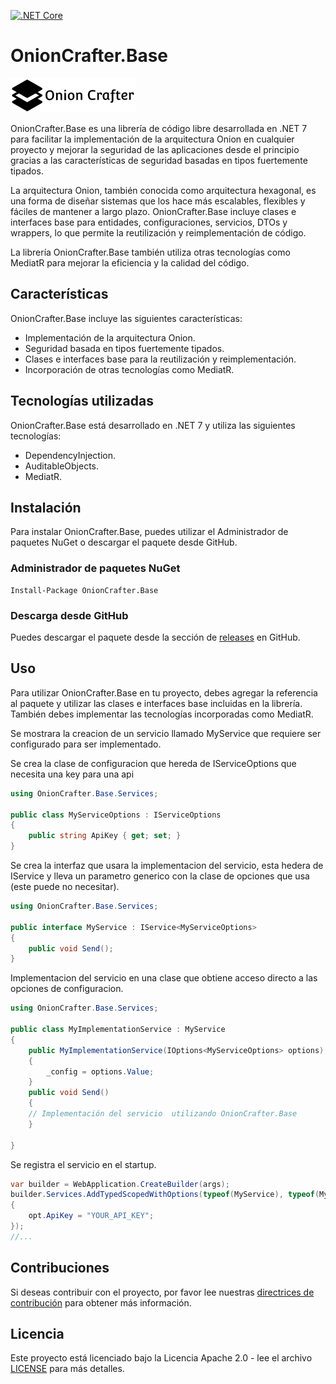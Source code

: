 [![.NET Core](https://github.com/Dtopiast/OnionCrafter.Base/workflows/.NET%20Core/badge.svg)](https://github.com/Dtopiast/OnionCrafter.Base/actions)

# OnionCrafter.Base
![](https://github.com/Dtopiast/OnionCrafter.Base/blob/main/Images/Logo.png)

OnionCrafter.Base es una librería de código libre desarrollada en .NET 7 para facilitar la implementación de la arquitectura Onion en cualquier proyecto y mejorar la seguridad de las aplicaciones desde el principio gracias a las características de seguridad basadas en tipos fuertemente tipados.

La arquitectura Onion, también conocida como arquitectura hexagonal, es una forma de diseñar sistemas que los hace más escalables, flexibles y fáciles de mantener a largo plazo. OnionCrafter.Base incluye clases e interfaces base para entidades, configuraciones, servicios, DTOs y wrappers, lo que permite la reutilización y reimplementación de código.

La librería OnionCrafter.Base también utiliza otras tecnologías como MediatR para mejorar la eficiencia y la calidad del código.

## Características

OnionCrafter.Base incluye las siguientes características:

- Implementación de la arquitectura Onion.
- Seguridad basada en tipos fuertemente tipados.
- Clases e interfaces base para la reutilización y reimplementación.
- Incorporación de otras tecnologías como MediatR.

## Tecnologías utilizadas

OnionCrafter.Base está desarrollado en .NET 7 y utiliza las siguientes tecnologías:

- DependencyInjection.
- AuditableObjects.
- MediatR.

## Instalación

Para instalar OnionCrafter.Base, puedes utilizar el Administrador de paquetes NuGet o descargar el paquete desde GitHub.

### Administrador de paquetes NuGet

```
Install-Package OnionCrafter.Base
```

### Descarga desde GitHub

Puedes descargar el paquete desde la sección de [releases](https://github.com/Dtopiast/onioncrafter.base/releases) en GitHub.

## Uso

Para utilizar OnionCrafter.Base en tu proyecto, debes agregar la referencia al paquete y utilizar las clases e interfaces base incluidas en la librería. También debes implementar las tecnologías incorporadas como MediatR.

Se mostrara la creacion de un servicio llamado MyService que requiere ser configurado para ser implementado.

Se crea la clase de configuracion que hereda de IServiceOptions que necesita una key para una api
```csharp
using OnionCrafter.Base.Services;

public class MyServiceOptions : IServiceOptions
{
    public string ApiKey { get; set; }
}
```

Se crea la interfaz que usara la implementacion del servicio, esta hedera de IService y lleva un parametro generico con la clase de opciones que usa (este puede no necesitar).
```csharp
using OnionCrafter.Base.Services;

public interface MyService : IService<MyServiceOptions>
{
    public void Send();
}
```

Implementacion del servicio en una clase que obtiene acceso directo a las opciones de configuracion.
```csharp
using OnionCrafter.Base.Services;

public class MyImplementationService : MyService
{
    public MyImplementationService(IOptions<MyServiceOptions> options) 
    {
        _config = options.Value;
    }  
    public void Send()
    {
    // Implementación del servicio  utilizando OnionCrafter.Base
    }
    
}
```

Se registra el servicio en el startup.
```csharp
var builder = WebApplication.CreateBuilder(args);
builder.Services.AddTypedScopedWithOptions(typeof(MyService), typeof(MyImplementationService), opt=>
{
    opt.ApiKey = "YOUR_API_KEY";
});
//...
```


## Contribuciones

Si deseas contribuir con el proyecto, por favor lee nuestras [directrices de contribución](CONTRIBUTING.md) para obtener más información.

## Licencia

Este proyecto está licenciado bajo la Licencia Apache 2.0 - lee el archivo [LICENSE](LICENSE.txt)
 para más detalles.
